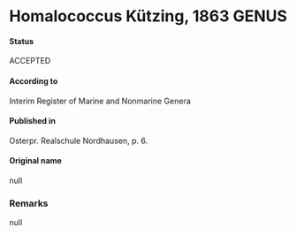 # Homalococcus Kützing, 1863 GENUS

#### Status
ACCEPTED

#### According to
Interim Register of Marine and Nonmarine Genera

#### Published in
Osterpr. Realschule Nordhausen, p. 6.

#### Original name
null

### Remarks
null